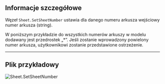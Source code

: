 ## Informacje szczegółowe
Węzeł `Sheet.SetSheetNumber` ustawia dla danego numeru arkusza wejściowy numer arkusza (string).

W poniższym przykładzie do wszystkich numerów arkuszy w modelu dodawany jest przedrostek „*”. Jeśli zostanie wprowadzony powielony numer arkusza, użytkownikowi zostanie przedstawione ostrzeżenie.
___
## Plik przykładowy

![Sheet.SetSheetNumber](./Revit.Elements.Views.Sheet.SetSheetNumber_img.jpg)
